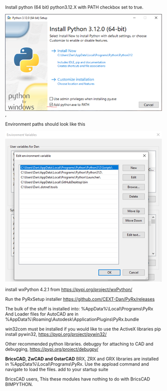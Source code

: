 Install python (64 bit) python3.12.X with PATH checkbox set to true.

![Python install](https://github.com/CEXT-Dan/PyRx/blob/main/pyinstall.png), 

Environment paths should look like this

![Environment](https://github.com/CEXT-Dan/PyRx/blob/main/env.png)

install wxPython 4.2.1 from https://pypi.org/project/wxPython/

Run the PyRxSetup installer https://github.com/CEXT-Dan/PyRx/releases

The bulk of the stuff is installed into:
%AppData%\Local\Programs\PyRx
And
Loader files for AutoCAD are in %AppData%\Roaming\Autodesk\ApplicationPlugins\PyRx.bundle

win32com must be installed if you would like to use the ActiveX libraries
pip install pywin32, https://pypi.org/project/pywin32/

Other recommended python libraries.
debugpy for attaching to CAD and debugging, https://pypi.org/project/debugpy/
 


****BricsCAD, ZwCAD and GstarCAD****
BRX, ZRX and GRX libraries are installed in %AppData%\Local\Programs\PyRx. Use the appload command and navigate to load the files. 
add to your startup suite

BricsCAD users,
This these modules have nothing to do with BricsCAD BIMPYTHON.
